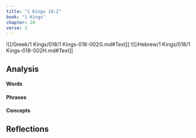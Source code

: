 ```yaml
---
title: "1 Kings 18:2"
book: "1 Kings"
chapter: 18
verse: 2
---
```

![[/Greek/1 Kings/018/1 Kings-018-002G.md#Text]]
![[/Hebrew/1 Kings/018/1 Kings-018-002H.md#Text]]

## Analysis

#### Words

#### Phrases

#### Concepts

## Reflections
